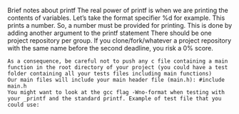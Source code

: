 Brief notes about printf The real power of printf is when we are printing the contents of variables. Let’s take the format specifier %d for example. This prints a number. So, a number must be provided for printing. This is done by adding another argument to the printf statement
There should be one project repository per group. If you clone/fork/whatever a project repository with the same name before the second deadline, you risk a 0% score.

    As a consequence, be careful not to push any c file containing a main function in the root directory of your project (you could have a test folder containing all your tests files including main functions)
    Our main files will include your main header file (main.h): #include main.h
    You might want to look at the gcc flag -Wno-format when testing with your _printf and the standard printf. Example of test file that you could use:

